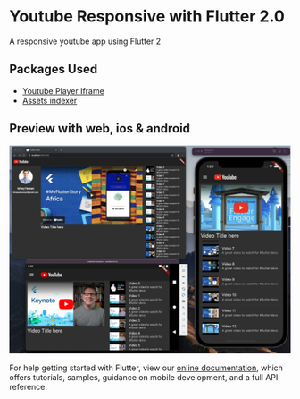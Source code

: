 # Youtube Responsive with Flutter 2.0

A responsive youtube app using Flutter 2

## Packages Used

- [Youtube Player Iframe](https://pub.dev/packages/youtube_plyr_iframe)
- [Assets indexer](https://pub.dev/packages/assets_indexer)

## Preview with web, ios & android
<img src="ss.png" width="800px" height="auto" />

For help getting started with Flutter, view our
[online documentation](https://flutter.dev/docs), which offers tutorials,
samples, guidance on mobile development, and a full API reference.